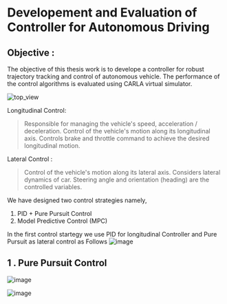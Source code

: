 # Developement and Evaluation of Controller for Autonomous Driving

## Objective :
The objective of this thesis work is to develope a controller for robust trajectory tracking and control of autonomous vehicle. The performance of the control algorithms is evaluated using CARLA virtual simulator. 

![top_view](https://github.com/user-attachments/assets/1620282e-b94b-4d83-9f58-677aa876b3cd)


Longitudinal Control:
> Responsible for managing the vehicle's speed, acceleration / deceleration.
> Control of the vehicle's motion along its longitudinal axis.
> Controls brake and throttle command to achieve the desired longitudinal motion.

Lateral Control :
> Control of the vehicle's motion along its lateral axis.
> Considers lateral dynamics of car.
> Steering angle and orientation (heading) are the controlled variables.

We have designed two control strategies namely, 
1) PID + Pure Pursuit Control
2) Model Predictive Control (MPC)
   
In the first control startegy we use PID for longitudinal Controller and Pure Pursuit as lateral control as Follows 
![image](https://github.com/user-attachments/assets/0e7ffb6b-4772-40e1-af5c-0346821ccef1)



## 1 . Pure Pursuit Control

![image](https://github.com/user-attachments/assets/71fc4594-93b8-4e15-bf7f-1b2fa6210555)


![image](https://github.com/user-attachments/assets/94c646bb-3699-40fe-9415-c21d6a307f0e)

